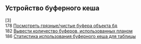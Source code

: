## Устройство буферного кеша
[3]   
178 [Посмотреть грязные/чистые буфера объекта бд](https://github.com/AV-ghub/PostgreSQL/blob/main/004%20%D0%9E%D0%BF%D1%82%D0%B8%D0%BC%D0%B8%D0%B7%D0%B0%D1%86%D0%B8%D1%8F/%D0%9F%D1%80%D0%B0%D0%BA%D1%82%D0%B8%D0%BA%D0%B0%20%D0%BE%D0%BF%D1%82%D0%B8%D0%BC%D0%B8%D0%B7%D0%B0%D1%86%D0%B8%D0%B8/%D0%A1%D0%BA%D1%80%D0%B8%D0%BF%D1%82%D1%8B/%D0%91%D1%83%D1%84%D0%B5%D1%80%D0%BD%D1%8B%D0%B9%20%D0%BA%D1%8D%D1%88/buffercache.sql)   
182 [Вывести количество буферов, использованных планом](https://github.com/AV-ghub/PostgreSQL/blob/main/004%20%D0%9E%D0%BF%D1%82%D0%B8%D0%BC%D0%B8%D0%B7%D0%B0%D1%86%D0%B8%D1%8F/%D0%9F%D1%80%D0%B0%D0%BA%D1%82%D0%B8%D0%BA%D0%B0%20%D0%BE%D0%BF%D1%82%D0%B8%D0%BC%D0%B8%D0%B7%D0%B0%D1%86%D0%B8%D0%B8/%D0%A1%D0%BA%D1%80%D0%B8%D0%BF%D1%82%D1%8B/%D0%91%D1%83%D1%84%D0%B5%D1%80%D0%BD%D1%8B%D0%B9%20%D0%BA%D1%8D%D1%88/plan_buffersused.md)   
186 [Cтатистикa использования буферного кеша для таблицы](https://github.com/AV-ghub/PostgreSQL/blob/main/004%20%D0%9E%D0%BF%D1%82%D0%B8%D0%BC%D0%B8%D0%B7%D0%B0%D1%86%D0%B8%D1%8F/%D0%9F%D1%80%D0%B0%D0%BA%D1%82%D0%B8%D0%BA%D0%B0%20%D0%BE%D0%BF%D1%82%D0%B8%D0%BC%D0%B8%D0%B7%D0%B0%D1%86%D0%B8%D0%B8/%D0%A1%D0%BA%D1%80%D0%B8%D0%BF%D1%82%D1%8B/%D0%91%D1%83%D1%84%D0%B5%D1%80%D0%BD%D1%8B%D0%B9%20%D0%BA%D1%8D%D1%88/buf_HitByObject.md)
